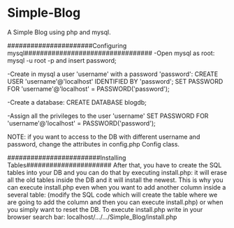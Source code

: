 # Simple-Blog
A Simple Blog using php and mysql. 

######################Configuring mysql#################################
-Open mysql as root: mysql -u root -p and insert password;

-Create in mysql a user 'username' with a password 'password': 
  CREATE USER 'username'@'localhost' IDENTIFIED BY 'password';
  SET PASSWORD FOR 'username'@'localhost' = PASSWORD('password');

-Create a database:
  CREATE DATABASE blogdb;

-Assign all the privileges to the user 'username'
  SET PASSWORD FOR 'username'@'localhost' = PASSWORD('password');


NOTE: if you want to access to the DB with different username and password, 
      change the attributes in config.php Config class.

########################Installing Tables######################
After that, you have to create the SQL tables into your DB and you can do that
by executing install.php: it will erase all the old tables inside the DB and 
it will install the newest. This is why you can execute install.php even when 
you want to add another column inside a several table:
(modify the SQL code which will create the table where we are going to 
add the column and then you can execute install.php)
or when you simply want to reset the DB.
To execute install.php write in your browser search bar: 
localhost/.../.../Simple_Blog/install.php
